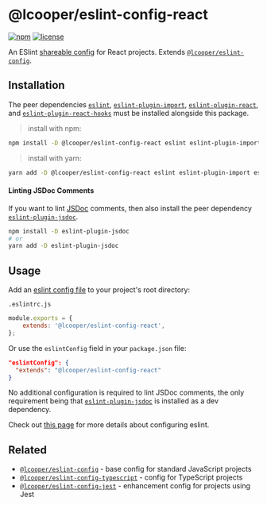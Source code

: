 # @lcooper/eslint-config-react

[![npm][npm-badge]][npm-link]
[![license][license-badge]][license-link]

An ESlint [shareable config](https://eslint.org/docs/developer-guide/shareable-configs) for React projects. Extends [`@lcooper/eslint-config`](https://www.npmjs.com/package/@lcooper/eslint-config).

## Installation

The peer dependencies [`eslint`](https://www.npmjs.com/package/eslint), [`eslint-plugin-import`](https://www.npmjs.com/package/eslint-plugin-import), [`eslint-plugin-react`](https://www.npmjs.com/package/eslint-plugin-react), and [`eslint-plugin-react-hooks`](https://www.npmjs.com/package/eslint-plugin-react-hooks) must be installed alongside this package.

> install with npm:
```bash
npm install -D @lcooper/eslint-config-react eslint eslint-plugin-import eslint-plugin-react eslint-plugin-react-hooks
```

> install with yarn:
```bash
yarn add -D @lcooper/eslint-config-react eslint eslint-plugin-import eslint-plugin-react eslint-plugin-react-hooks
```

#### Linting JSDoc Comments

If you want to lint [JSDoc](https://jsdoc.app) comments, then also install the peer dependency [`eslint-plugin-jsdoc`](https://www.npmjs.com/package/eslint-plugin-jsdoc).

```bash
npm install -D eslint-plugin-jsdoc
# or
yarn add -D eslint-plugin-jsdoc
```

## Usage

Add an [eslint config file](https://eslint.org/docs/user-guide/configuring/configuration-files) to your project's root directory:

`.eslintrc.js`

```javascript
module.exports = {
    extends: '@lcooper/eslint-config-react',
};
```

Or use the  `eslintConfig` field in your `package.json` file:

```json
"eslintConfig": {
  "extends": "@lcooper/eslint-config-react"
}
```

No additional configuration is required to lint JSDoc comments, the only requirement being that [`eslint-plugin-jsdoc`](https://www.npmjs.com/package/eslint-plugin-jsdoc) is installed as a dev dependency.

Check out [this page](https://eslint.org/docs/user-guide/configuring) for more details about configuring eslint.

## Related

 * [`@lcooper/eslint-config`](https://www.npmjs.com/package/@lcooper/eslint-config) - base config for standard JavaScript projects
 * [`@lcooper/eslint-config-typescript`](https://www.npmjs.com/package/@lcooper/eslint-config-typescript) - config for TypeScript projects
 * [`@lcooper/eslint-config-jest`](https://www.npmjs.com/package/@lcooper/eslint-config-jest) - enhancement config for projects using Jest

[npm-link]: https://www.npmjs.com/package/@lcooper/eslint-config-react
[npm-badge]: https://img.shields.io/npm/v/@lcooper/eslint-config-react?logo=npm&style=for-the-badge
[license-link]: LICENSE
[license-badge]: https://img.shields.io/github/license/luciancooper/eslint-configs?color=brightgreen&style=for-the-badge
